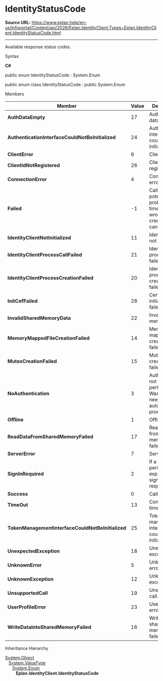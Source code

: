 # IdentityStatusCode

**Source URL:** https://www.eplan.help/en-us/Infoportal/Content/api/2026/Eplan.IdentityClient.Types~Eplan.IdentityClient.IdentityStatusCode.html

---

Available response status codes.

Syntax

**C#**



public enum IdentityStatusCode : System.Enum

public enum class IdentityStatusCode : public System.Enum


Members

| Member | Value | Description |
| --- | --- | --- |
| **AuthDataEmpty** | 27 | Authentication data is empty. |
| **AuthenticationInterfaceCouldNotBeInitialized** | 24 | Authentication interface could not be initialized. |
| **ClientError** | 6 | Client error. |
| **ClientIdNotRegistered** | 26 | ClientId not registered. |
| **ConnectionError** | 4 | Connection error. |
| **Failed** | -1 | Call failed, potential problems: time out, wrong credentials, canceled. |
| **IdentityClientNotInitialized** | 11 | IdentityClient not initialized. |
| **IdentityClientProcessCallFailed** | 21 | IdentityClient process call failed. |
| **IdentityClientProcessCreationFailed** | 20 | IdentityClient process creation failed. |
| **InitCefFailed** | 28 | Certificate initialization failed. |
| **InvalidSharedMemoryData** | 22 | Invalid shared memory data. |
| **MemoryMappedFileCreationFailed** | 14 | Memory mapped file creation failed. |
| **MutexCreationFailed** | 15 | Mutex creation failed. |
| **NoAuthentication** | 3 | Authentication not performed. Was not needed, i.e. automation processes. |
| **Offline** | 1 | Offline mode. |
| **ReadDataFromSharedMemoryFailed** | 17 | Read data from shared memory failed. |
| **ServerError** | 7 | Server error. |
| **SignInRequired** | 2 | If a grace period has expired, a sign in is required. |
| **Success** | 0 | Call success. |
| **TimeOut** | 13 | Connection time out. |
| **TokenManagementInterfaceCouldNotBeInitialized** | 25 | Token management interface could not be initialized. |
| **UnexpectedException** | 18 | Unexpected exception. |
| **UnknownError** | 5 | Unknown error. |
| **UnknownException** | 12 | Unknown exception. |
| **UnsupportedCall** | 19 | Unsupported call. |
| **UserProfileError** | 23 | User profile error. |
| **WriteDataIntoSharedMemoryFailed** | 16 | Write data into shared memory failed. |

Inheritance Hierarchy

[System.Object](#)  
   [System.ValueType](#)  
      [System.Enum](#)  
         **Eplan.IdentityClient.IdentityStatusCode**
